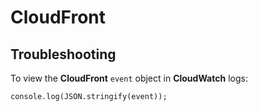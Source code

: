 # CloudFront
## Troubleshooting

To view the **CloudFront** `event` object in **CloudWatch** logs:

    console.log(JSON.stringify(event));
